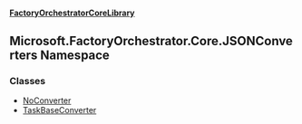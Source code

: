 #### [FactoryOrchestratorCoreLibrary](./FactoryOrchestratorCoreLibrary.md 'FactoryOrchestratorCoreLibrary')
## Microsoft.FactoryOrchestrator.Core.JSONConverters Namespace
### Classes
- [NoConverter](./Microsoft-FactoryOrchestrator-Core-JSONConverters-NoConverter.md 'Microsoft.FactoryOrchestrator.Core.JSONConverters.NoConverter')
- [TaskBaseConverter](./Microsoft-FactoryOrchestrator-Core-JSONConverters-TaskBaseConverter.md 'Microsoft.FactoryOrchestrator.Core.JSONConverters.TaskBaseConverter')
